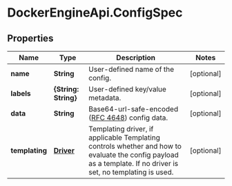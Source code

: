 # DockerEngineApi.ConfigSpec

## Properties
Name | Type | Description | Notes
------------ | ------------- | ------------- | -------------
**name** | **String** | User-defined name of the config. | [optional] 
**labels** | **{String: String}** | User-defined key/value metadata. | [optional] 
**data** | **String** | Base64-url-safe-encoded ([RFC 4648](https://tools.ietf.org/html/rfc4648#section-5)) config data.  | [optional] 
**templating** | [**Driver**](Driver.md) | Templating driver, if applicable  Templating controls whether and how to evaluate the config payload as a template. If no driver is set, no templating is used.  | [optional] 


